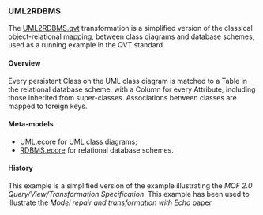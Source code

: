 ### UML2RDBMS
The [UML2RDBMS.qvt](UML2RDBMS.qvt) transformation is a simplified version of the classical object-relational mapping, between class diagrams and database schemes, used as a running example in the QVT standard.

#### Overview
Every persistent Class on the UML class diagram is matched to a Table in the relational database scheme, with a Column for every Attribute, including those inherited from super-classes. Associations between classes are mapped to foreign keys.

#### Meta-models
* [UML.ecore](UML.ecore) for UML class diagrams;
* [RDBMS.ecore](RDBMS.ecore) for relational database schemes.

#### History
This example is a simplified version of the example illustrating the *MOF 2.0 Query/View/Transformation Specification*.
This example has been used to illustrate the *Model repair and transformation with Echo* paper.
